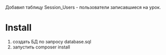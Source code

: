  Добавил таблицу Session_Users - пользователи записавшиеся на урок.
# Install
1. создать БД по запросу database.sql
2. запустить composer install
